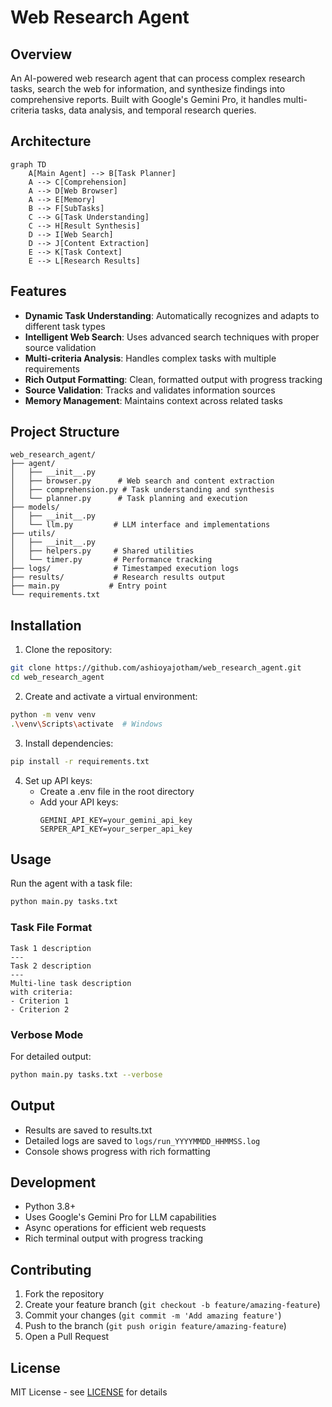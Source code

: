 
# Web Research Agent

## Overview
An AI-powered web research agent that can process complex research tasks, search the web for information, and synthesize findings into comprehensive reports. Built with Google's Gemini Pro, it handles multi-criteria tasks, data analysis, and temporal research queries.

## Architecture
```mermaid
graph TD
    A[Main Agent] --> B[Task Planner]
    A --> C[Comprehension]
    A --> D[Web Browser]
    A --> E[Memory]
    B --> F[SubTasks]
    C --> G[Task Understanding]
    C --> H[Result Synthesis]
    D --> I[Web Search]
    D --> J[Content Extraction]
    E --> K[Task Context]
    E --> L[Research Results]
```

## Features
- **Dynamic Task Understanding**: Automatically recognizes and adapts to different task types
- **Intelligent Web Search**: Uses advanced search techniques with proper source validation
- **Multi-criteria Analysis**: Handles complex tasks with multiple requirements
- **Rich Output Formatting**: Clean, formatted output with progress tracking
- **Source Validation**: Tracks and validates information sources
- **Memory Management**: Maintains context across related tasks

## Project Structure
```
web_research_agent/
├── agent/
│   ├── __init__.py
│   ├── browser.py      # Web search and content extraction
│   ├── comprehension.py # Task understanding and synthesis
│   └── planner.py      # Task planning and execution
├── models/
│   ├── __init__.py
│   └── llm.py         # LLM interface and implementations
├── utils/
│   ├── __init__.py
│   ├── helpers.py     # Shared utilities
│   └── timer.py       # Performance tracking
├── logs/              # Timestamped execution logs
├── results/           # Research results output
├── main.py           # Entry point
└── requirements.txt
```

## Installation
1. Clone the repository:
```bash
git clone https://github.com/ashioyajotham/web_research_agent.git
cd web_research_agent
```

2. Create and activate a virtual environment:
```bash
python -m venv venv
.\venv\Scripts\activate  # Windows
```

3. Install dependencies:
```bash
pip install -r requirements.txt
```

4. Set up API keys:
   - Create a .env file in the root directory
   - Add your API keys:
     ```
     GEMINI_API_KEY=your_gemini_api_key
     SERPER_API_KEY=your_serper_api_key
     ```

## Usage
Run the agent with a task file:
```bash
python main.py tasks.txt
```

### Task File Format
```
Task 1 description
---
Task 2 description
---
Multi-line task description
with criteria:
- Criterion 1
- Criterion 2
```

### Verbose Mode
For detailed output:
```bash
python main.py tasks.txt --verbose
```

## Output
- Results are saved to results.txt
- Detailed logs are saved to `logs/run_YYYYMMDD_HHMMSS.log`
- Console shows progress with rich formatting

## Development
- Python 3.8+
- Uses Google's Gemini Pro for LLM capabilities
- Async operations for efficient web requests
- Rich terminal output with progress tracking

## Contributing
1. Fork the repository
2. Create your feature branch (`git checkout -b feature/amazing-feature`)
3. Commit your changes (`git commit -m 'Add amazing feature'`)
4. Push to the branch (`git push origin feature/amazing-feature`)
5. Open a Pull Request

## License
MIT License - see [LICENSE](LICENSE) for details
```